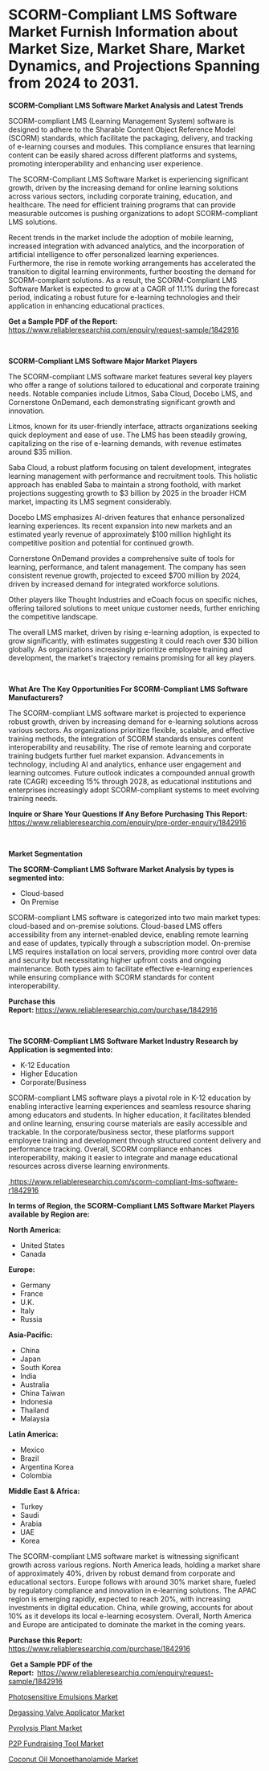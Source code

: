 <p><h1>SCORM-Compliant LMS Software Market Furnish Information about Market Size, Market Share, Market Dynamics, and Projections Spanning from 2024 to 2031.</h1></p><p><strong>SCORM-Compliant LMS Software Market Analysis and Latest Trends</strong></p>
<p><p>SCORM-compliant LMS (Learning Management System) software is designed to adhere to the Sharable Content Object Reference Model (SCORM) standards, which facilitate the packaging, delivery, and tracking of e-learning courses and modules. This compliance ensures that learning content can be easily shared across different platforms and systems, promoting interoperability and enhancing user experience.</p><p>The SCORM-Compliant LMS Software Market is experiencing significant growth, driven by the increasing demand for online learning solutions across various sectors, including corporate training, education, and healthcare. The need for efficient training programs that can provide measurable outcomes is pushing organizations to adopt SCORM-compliant LMS solutions.</p><p>Recent trends in the market include the adoption of mobile learning, increased integration with advanced analytics, and the incorporation of artificial intelligence to offer personalized learning experiences. Furthermore, the rise in remote working arrangements has accelerated the transition to digital learning environments, further boosting the demand for SCORM-compliant solutions. As a result, the SCORM-Compliant LMS Software Market is expected to grow at a CAGR of 11.1% during the forecast period, indicating a robust future for e-learning technologies and their application in enhancing educational practices.</p></p>
<p><strong>Get a Sample PDF of the Report:&nbsp;</strong> <a href="https://www.reliableresearchiq.com/enquiry/request-sample/1842916?utm_campaign=1102&utm_medium=2&utm_source=Github&utm_content=ia&utm_term=17102024&utm_id=scorm-compliant-lms-software">https://www.reliableresearchiq.com/enquiry/request-sample/1842916</a></p>
<p>&nbsp;</p>
<p><strong>SCORM-Compliant LMS Software Major Market Players</strong></p>
<p><p>The SCORM-compliant LMS software market features several key players who offer a range of solutions tailored to educational and corporate training needs. Notable companies include Litmos, Saba Cloud, Docebo LMS, and Cornerstone OnDemand, each demonstrating significant growth and innovation.</p><p>Litmos, known for its user-friendly interface, attracts organizations seeking quick deployment and ease of use. The LMS has been steadily growing, capitalizing on the rise of e-learning demands, with revenue estimates around $35 million.</p><p>Saba Cloud, a robust platform focusing on talent development, integrates learning management with performance and recruitment tools. This holistic approach has enabled Saba to maintain a strong foothold, with market projections suggesting growth to $3 billion by 2025 in the broader HCM market, impacting its LMS segment considerably.</p><p>Docebo LMS emphasizes AI-driven features that enhance personalized learning experiences. Its recent expansion into new markets and an estimated yearly revenue of approximately $100 million highlight its competitive position and potential for continued growth.</p><p>Cornerstone OnDemand provides a comprehensive suite of tools for learning, performance, and talent management. The company has seen consistent revenue growth, projected to exceed $700 million by 2024, driven by increased demand for integrated workforce solutions.</p><p>Other players like Thought Industries and eCoach focus on specific niches, offering tailored solutions to meet unique customer needs, further enriching the competitive landscape.</p><p>The overall LMS market, driven by rising e-learning adoption, is expected to grow significantly, with estimates suggesting it could reach over $30 billion globally. As organizations increasingly prioritize employee training and development, the market's trajectory remains promising for all key players.</p></p>
<p>&nbsp;</p>
<p><strong>What Are The Key Opportunities For SCORM-Compliant LMS Software Manufacturers?</strong></p>
<p><p>The SCORM-compliant LMS software market is projected to experience robust growth, driven by increasing demand for e-learning solutions across various sectors. As organizations prioritize flexible, scalable, and effective training methods, the integration of SCORM standards ensures content interoperability and reusability. The rise of remote learning and corporate training budgets further fuel market expansion. Advancements in technology, including AI and analytics, enhance user engagement and learning outcomes. Future outlook indicates a compounded annual growth rate (CAGR) exceeding 15% through 2028, as educational institutions and enterprises increasingly adopt SCORM-compliant systems to meet evolving training needs.</p></p>
<p><strong>Inquire or Share Your Questions If Any Before Purchasing This Report:</strong> <a href="https://www.reliableresearchiq.com/enquiry/pre-order-enquiry/1842916?utm_campaign=1102&utm_medium=2&utm_source=Github&utm_content=ia&utm_term=17102024&utm_id=scorm-compliant-lms-software">https://www.reliableresearchiq.com/enquiry/pre-order-enquiry/1842916</a></p>
<p>&nbsp;</p>
<p><strong>Market Segmentation</strong></p>
<p><strong>The SCORM-Compliant LMS Software Market Analysis by types is segmented into:</strong></p>
<p><ul><li>Cloud-based</li><li>On Premise</li></ul></p>
<p><p>SCORM-compliant LMS software is categorized into two main market types: cloud-based and on-premise solutions. Cloud-based LMS offers accessibility from any internet-enabled device, enabling remote learning and ease of updates, typically through a subscription model. On-premise LMS requires installation on local servers, providing more control over data and security but necessitating higher upfront costs and ongoing maintenance. Both types aim to facilitate effective e-learning experiences while ensuring compliance with SCORM standards for content interoperability.</p></p>
<p><strong>Purchase this Report:&nbsp;</strong><a href="https://www.reliableresearchiq.com/purchase/1842916?utm_campaign=1102&utm_medium=2&utm_source=Github&utm_content=ia&utm_term=17102024&utm_id=scorm-compliant-lms-software">https://www.reliableresearchiq.com/purchase/1842916</a></p>
<p>&nbsp;</p>
<p><strong>The SCORM-Compliant LMS Software Market Industry Research by Application is segmented into:</strong></p>
<p><ul><li>K-12 Education</li><li>Higher Education</li><li>Corporate/Business</li></ul></p>
<p><p>SCORM-compliant LMS software plays a pivotal role in K-12 education by enabling interactive learning experiences and seamless resource sharing among educators and students. In higher education, it facilitates blended and online learning, ensuring course materials are easily accessible and trackable. In the corporate/business sector, these platforms support employee training and development through structured content delivery and performance tracking. Overall, SCORM compliance enhances interoperability, making it easier to integrate and manage educational resources across diverse learning environments.</p></p>
<p><a href="https://www.reliableresearchiq.com/scorm-compliant-lms-software-r1842916?utm_campaign=1102&utm_medium=2&utm_source=Github&utm_content=ia&utm_term=17102024&utm_id=scorm-compliant-lms-software">&nbsp;https://www.reliableresearchiq.com/scorm-compliant-lms-software-r1842916</a></p>
<p><strong>In terms of Region, the SCORM-Compliant LMS Software Market Players available by Region are:</strong></p>
<p>
    <p> <strong> North America: </strong>
        <ul>
            <li>United States</li>
            <li>Canada</li>
        </ul>
        </p> 
    <p> <strong> Europe: </strong>
        <ul>
            <li>Germany</li>
            <li>France</li>
            <li>U.K.</li>
            <li>Italy</li>
            <li>Russia</li>
        </ul>
        </p> 
    <p> <strong> Asia-Pacific: </strong>
        <ul>
            <li>China</li>
            <li>Japan</li>
            <li>South Korea</li>
            <li>India</li>
            <li>Australia</li>
            <li>China Taiwan</li>
            <li>Indonesia</li>
            <li>Thailand</li>
            <li>Malaysia</li>
        </ul>
        </p> 
    <p> <strong> Latin America: </strong>
        <ul>
            <li>Mexico</li>
            <li>Brazil</li>
            <li>Argentina Korea</li>
            <li>Colombia</li>
        </ul>
        </p> 
    <p> <strong> Middle East & Africa: </strong>
        <ul>
            <li>Turkey</li>
            <li>Saudi</li>
            <li>Arabia</li>
            <li>UAE</li>
            <li>Korea</li>
        </ul>
    </p>
    </p>
<p><p>The SCORM-compliant LMS software market is witnessing significant growth across various regions. North America leads, holding a market share of approximately 40%, driven by robust demand from corporate and educational sectors. Europe follows with around 30% market share, fueled by regulatory compliance and innovation in e-learning solutions. The APAC region is emerging rapidly, expected to reach 20%, with increasing investments in digital education. China, while growing, accounts for about 10% as it develops its local e-learning ecosystem. Overall, North America and Europe are anticipated to dominate the market in the coming years.</p></p>
<p><strong>Purchase this Report: </strong><a href="https://www.reliableresearchiq.com/purchase/1842916?utm_campaign=1102&utm_medium=2&utm_source=Github&utm_content=ia&utm_term=17102024&utm_id=scorm-compliant-lms-software">https://www.reliableresearchiq.com/purchase/1842916</a></p>
<p>&nbsp;<strong>Get a Sample PDF of the Report:&nbsp;&nbsp;</strong><a href="https://www.reliableresearchiq.com/enquiry/request-sample/1842916?utm_campaign=1102&utm_medium=2&utm_source=Github&utm_content=ia&utm_term=17102024&utm_id=scorm-compliant-lms-software">https://www.reliableresearchiq.com/enquiry/request-sample/1842916</a></p>
<p><strong></strong></p>
<p><p><a href="https://www.linkedin.com/pulse/top-trends-transforming-photosensitive-emulsions-market-2024-dtryc?utm_campaign=1102&utm_medium=2&utm_source=Github&utm_content=ia&utm_term=17102024&utm_id=scorm-compliant-lms-software">Photosensitive Emulsions Market</a></p><p><a href="https://issuu.com/reportprime-2/docs/degassing-valve-applicator-market-s_5734a5b7b65ff0?utm_campaign=1102&utm_medium=2&utm_source=Github&utm_content=ia&utm_term=17102024&utm_id=scorm-compliant-lms-software">Degassing Valve Applicator Market</a></p><p><a href="https://issuu.com/reportprime-2/docs/pyrolysis-plant-market-size-2030.pp_2693ee61c93419?utm_campaign=1102&utm_medium=2&utm_source=Github&utm_content=ia&utm_term=17102024&utm_id=scorm-compliant-lms-software">Pyrolysis Plant Market</a></p><p><a href="https://github.com/ibbiechinotit/Market-Research-Report-List-1/blob/main/p2p-fundraising-tool-market.md?utm_campaign=1102&utm_medium=2&utm_source=Github&utm_content=ia&utm_term=17102024&utm_id=scorm-compliant-lms-software">P2P Fundraising Tool Market</a></p><p><a href="https://www.linkedin.com/pulse/sustainability-trends-coconut-oil-monoethanolamide-industry-xs34c?utm_campaign=1102&utm_medium=2&utm_source=Github&utm_content=ia&utm_term=17102024&utm_id=scorm-compliant-lms-software">Coconut Oil Monoethanolamide Market</a></p></p>